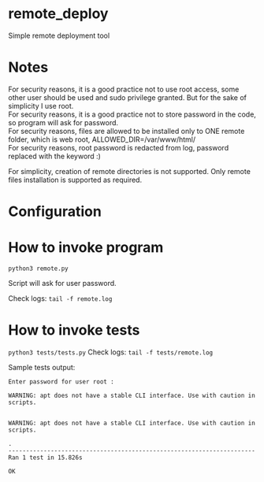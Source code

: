 # remote_deploy
Simple remote deployment tool  

# Notes
For security reasons, it is a good practice not to use root access, some other user should be used and sudo privilege granted. But for the sake of simplicity I use root.  
For security reasons, it is a good practice not to store password in the code, so program will ask for password.  
For security reasons, files are allowed to be installed only to ONE remote folder, which is web root, ALLOWED_DIR=/var/www/html/  
For security reasons, root password is redacted from log, password replaced with the keyword <censored> :)

For simplicity, creation of remote directories is not supported. Only remote files installation is supported as required.  

# Configuration



# How to invoke program
  ```python3 remote.py```

Script will ask for user password.

Check logs:
  ```tail -f remote.log```


# How to invoke tests
  ```python3 tests/tests.py```
Check logs:
  ```tail -f tests/remote.log```

Sample tests output:

```
Enter password for user root :

WARNING: apt does not have a stable CLI interface. Use with caution in scripts.


WARNING: apt does not have a stable CLI interface. Use with caution in scripts.

.
----------------------------------------------------------------------
Ran 1 test in 15.826s

OK
```
